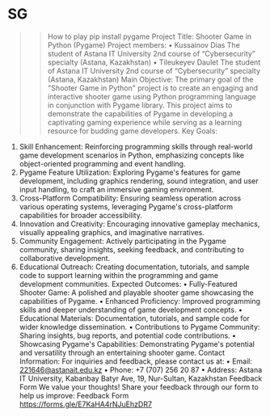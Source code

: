 # SG
>> How to play
pip install pygame
>> Project Title: Shooter Game in Python (Pygame)
Project members:
• Kussainov Dias
The student of Astana IT University
2nd course of “Cybersecurity” specialty
(Astana, Kazakhstan)
• Tileukeyev Daulet
The student of Astana IT University
2nd course of “Cybersecurity” specialty
(Astana, Kazakhstan)
Main Objective:
The primary goal of the "Shooter Game in Python" project is to create an engaging and interactive shooter game using Python programming language in conjunction with Pygame library. This project aims to demonstrate the capabilities of Pygame in developing a captivating gaming experience while serving as a learning resource for budding game developers.
Key Goals:
1. Skill Enhancement: Reinforcing programming skills through real-world game development scenarios in Python, emphasizing concepts like object-oriented programming and event handling.
2. Pygame Feature Utilization: Exploring Pygame's features for game development, including graphics rendering, sound integration, and user input handling, to craft an immersive gaming environment.
3. Cross-Platform Compatibility: Ensuring seamless operation across various operating systems, leveraging Pygame's cross-platform capabilities for broader accessibility.
4. Innovation and Creativity: Encouraging innovative gameplay mechanics, visually appealing graphics, and imaginative narratives.
5. Community Engagement: Actively participating in the Pygame community, sharing insights, seeking feedback, and contributing to collaborative development.
6. Educational Outreach: Creating documentation, tutorials, and sample code to support learning within the programming and game development communities.
Expected Outcomes:
• Fully-Featured Shooter Game: A polished and playable shooter game showcasing the capabilities of Pygame.
• Enhanced Proficiency: Improved programming skills and deeper understanding of game development concepts.
• Educational Materials: Documentation, tutorials, and sample code for wider knowledge dissemination.
• Contributions to Pygame Community: Sharing insights, bug reports, and potential code contributions.
• Showcasing Pygame's Capabilities: Demonstrating Pygame's potential and versatility through an entertaining shooter game.
Contact Information:
For inquiries and feedback, please contact us at:
• Email: 221646@astanait.edu.kz
• Phone: +7 (707) 256 20 87
• Address: Astana IT University, Kabanbay Batyr Ave, 19, Nur-Sultan, Kazakhstan
Feedback Form
We value your thoughts! Share your feedback through our form to help us improve: Feedback Form
https://forms.gle/E7KaHA4rNJuEhzDR7
